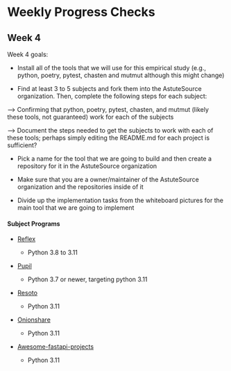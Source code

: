 # Weekly Progress Checks

## Week 4

Week 4 goals: 

* Install all of the tools that we will use for this empirical study (e.g., python, poetry, pytest, chasten and mutmut although this might change)

* Find at least 3 to 5 subjects and fork them into the AstuteSource organization. Then, complete the following steps for each subject:

--> Confirming that python, poetry, pytest, chasten, and mutmut (likely these tools, not guaranteed) work for each of the subjects

--> Document the steps needed to get the subjects to work with each of these tools; perhaps simply editing the README.md for each project is sufficient?

* Pick a name for the tool that we are going to build and then create a repository for it in the AstuteSource organization

* Make sure that you are a owner/maintainer of the AstuteSource organization and the repositories inside of it

* Divide up the implementation tasks from the whiteboard pictures for the main tool that we are going to implement

#### Subject Programs

- [Reflex](https://github.com/reflex-dev/reflex) 
    - Python 3.8 to 3.11

- [Pupil](https://github.com/pupil-labs/pupil) 
    - Python 3.7 or newer, targeting  python 3.11

- [Resoto](https://github.com/someengineering/resoto) 
    - Python 3.11

- [Onionshare](https://github.com/onionshare/onionshare) 
    - Python 3.11

- [Awesome-fastapi-projects](https://github.com/Kludex/awesome-fastapi-projects) 
    - Python 3.11
